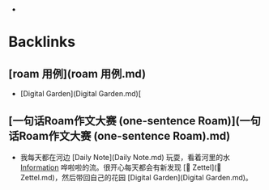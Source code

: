 - 

# Backlinks
## [roam 用例](roam 用例.md)
- [Digital Garden](Digital Garden.md)[

## [一句话Roam作文大赛 (one-sentence Roam)](一句话Roam作文大赛 (one-sentence Roam).md)
- 我每天都在河边 [Daily Note](Daily Note.md) 玩耍，看着河里的水 [Information](Information.md) 哗啦啦的流。很开心每天都会有新发现 [📝 Zettel](📝 Zettel.md)，然后带回自己的花园 [Digital Garden](Digital Garden.md)。


